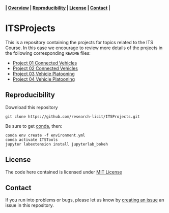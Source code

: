 **| [Overview](#overview) | [Reproducibility](#reproducibility) | [License](#license) | [Contact](#contact) |**

# ITSProjects

This is a repository containing the projects for topics related to the ITS Course. In this case we encourage to review more details of the projects in the following corresponding `README` files:

* [Project 01 Connected Vehicles](Project01_ConnectV2X/README.md)
* [Project 02 Connected Vehicles](Project02_ConnectV2X/README.md)
* [Project 03 Vehicle Platooning](Project03_VehPlatoon/README.md)
* [Project 04 Vehicle Platooning](Project04_VehPlatoon/README.md)

## Reproducibility

Download this repository

```{bash}
git clone https://github.com/research-licit/ITSProjects.git
```

Be sure to get [conda](https://www.anaconda.com/distribution/), then:

```{bash}
conda env create -f environment.yml
conda activate ITSTools
jupyter labextension install jupyterlab_bokeh
```

## License

The code here contained is licensed under [MIT License](LICENSE)

## Contact 

If you run into problems or bugs, please let us know by [creating an issue](https://github.com/research-licit/ITSProjects/issues/new) an issue in this repository.
